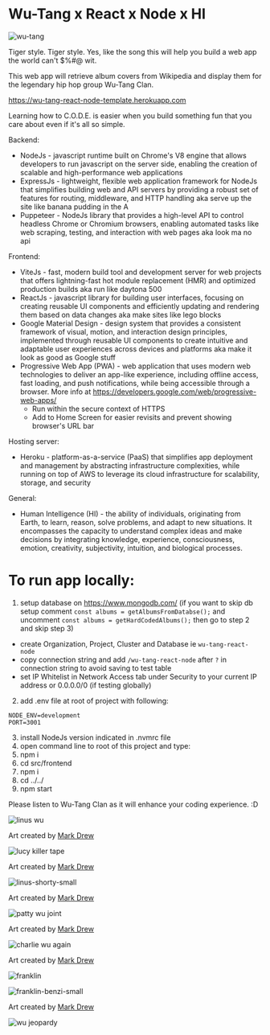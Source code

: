 # Wu-Tang x React x Node x HI

![wu-tang](https://user-images.githubusercontent.com/1335262/44062950-81424b5e-9f2c-11e8-88a1-88341217f6a1.jpg)

Tiger style. Tiger style. Yes, like the song this will help you build a web app the world can't $%#@ wit.

This web app will retrieve album covers from Wikipedia and display them for the legendary hip hop group Wu-Tang Clan.

https://wu-tang-react-node-template.herokuapp.com

Learning how to C.O.D.E. is easier when you build something fun that you care about even if it's all so simple.

Backend:

- NodeJs - javascript runtime built on Chrome's V8 engine that allows developers to run javascript on the server side, enabling the creation of scalable and high-performance web applications
- ExpressJs - lightweight, flexible web application framework for NodeJs that simplifies building web and API servers by providing a robust set of features for routing, middleware, and HTTP handling aka serve up the site like banana pudding in the A
- Puppeteer - NodeJs library that provides a high-level API to control headless Chrome or Chromium browsers, enabling automated tasks like web scraping, testing, and interaction with web pages aka look ma no api

Frontend:

- ViteJs - fast, modern build tool and development server for web projects that offers lightning-fast hot module replacement (HMR) and optimized production builds aka run like daytona 500
- ReactJs - javascript library for building user interfaces, focusing on creating reusable UI components and efficiently updating and rendering them based on data changes aka make sites like lego blocks
- Google Material Design - design system that provides a consistent framework of visual, motion, and interaction design principles, implemented through reusable UI components to create intuitive and adaptable user experiences across devices and platforms aka make it look as good as Google stuff
- Progressive Web App (PWA) - web application that uses modern web technologies to deliver an app-like experience, including offline access, fast loading, and push notifications, while being accessible through a browser.  More info at https://developers.google.com/web/progressive-web-apps/
    - Run within the secure context of HTTPS
    - Add to Home Screen for easier revisits and prevent showing browser's URL bar

Hosting server:

- Heroku - platform-as-a-service (PaaS) that simplifies app deployment and management by abstracting infrastructure complexities, while running on top of AWS to leverage its cloud infrastructure for scalability, storage, and security

General:

- Human Intelligence (HI) - the ability of individuals, originating from Earth, to learn, reason, solve problems, and adapt to new situations. It encompasses the capacity to understand complex ideas and make decisions by integrating knowledge, experience, consciousness, emotion, creativity, subjectivity, intuition, and biological processes.

# To run app locally:

1. setup database on https://www.mongodb.com/ (if you want to skip db setup comment `const albums = getAlbumsFromDatabse();` and uncomment `const albums = getHardCodedAlbums();` then go to step 2 and skip step 3)
- create Organization, Project, Cluster and Database ie `wu-tang-react-node`
- copy connection string and add `/wu-tang-react-node` after `?` in connection string to avoid saving to test table
- set IP Whitelist in Network Access tab under Security to your current IP address or 0.0.0.0/0 (if testing globally)
2. add .env file at root of project with following:
```
NODE_ENV=development
PORT=3001
```
3. install NodeJs version indicated in .nvmrc file
4. open command line to root of this project and type:
5. npm i
6. cd src/frontend
7. npm i
8. cd ../../
9. npm start

Please listen to Wu-Tang Clan as it will enhance your coding experience. :D

![linus wu](https://user-images.githubusercontent.com/1335262/44238981-06b44580-a185-11e8-92e1-55d460c3b81e.png)

Art created by [Mark Drew](https://www.artsy.net/artwork/mark-drew-wu-tang-again-wu-tang-clan)

![lucy killer tape](https://user-images.githubusercontent.com/1335262/44238991-16cc2500-a185-11e8-9abe-145d2d9619ba.png)

Art created by [Mark Drew](https://www.artsy.net/artwork/mark-drew-wu-tang-again-wu-tang-clan)

![linus-shorty-small](https://user-images.githubusercontent.com/1335262/65600046-498e4280-df6d-11e9-9b5d-fda1ef93022b.jpg)

Art created by [Mark Drew](https://www.artsy.net/artwork/mark-drew-wu-tang-again-wu-tang-clan)

![patty wu joint](https://user-images.githubusercontent.com/1335262/44239019-34998a00-a185-11e8-8887-3e96ddbe1a10.png)

Art created by [Mark Drew](https://www.artsy.net/artwork/mark-drew-wu-tang-again-wu-tang-clan)

![charlie wu again](https://user-images.githubusercontent.com/1335262/44239031-44b16980-a185-11e8-8f2e-6df34589f1e5.png)

Art created by [Mark Drew](https://www.artsy.net/artwork/mark-drew-wu-tang-again-wu-tang-clan)

![franklin](https://user-images.githubusercontent.com/1335262/44304912-5be48880-a338-11e8-935c-d28553a8788a.png)

![franklin-benzi-small](https://user-images.githubusercontent.com/1335262/65600161-9a9e3680-df6d-11e9-9d21-cea6cf4e9d55.jpg)

Art created by [Mark Drew](https://www.artsy.net/artwork/mark-drew-wu-tang-again-wu-tang-clan)

![wu jeopardy](https://user-images.githubusercontent.com/1335262/44239056-6874af80-a185-11e8-9c5b-b85d8633925f.png)
